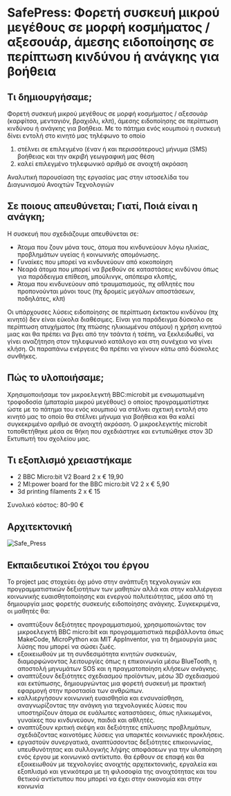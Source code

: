 # SafePress: Φορετή συσκευή μικρού μεγέθους σε μορφή κοσμήματος / αξεσουάρ, άμεσης ειδοποίησης σε περίπτωση κινδύνου ή ανάγκης για βοήθεια

## Τι δημιουργήσαμε;
Φορετή συσκευή μικρού μεγέθους σε μορφή κοσμήματος / αξεσουάρ (καρφίτσα, μενταγιόν, βραχιόλι, κλπ), άμεσης ειδοποίησης σε περίπτωση κινδύνου ή ανάγκης για βοήθεια.
Με το πάτημα ενός κουμπιού η συσκευή δίνει εντολή στο κινητό μας τηλέφωνο το οποίο 
1. στέλνει σε επιλεγμένο  (έναν ή και περισσότερους) μήνυμα (SMS) βοήθειας και την ακριβή γεωγραφική μας θέση 
2. καλεί επιλεγμένο τηλεφωνικό αριθμό σε ανοιχτή ακρόαση

Αναλυτική παρουσίαση της εργασίας μας στην ιστοσελίδα του Διαγωνισμού Ανοιχτών Τεχνολογιών

## Σε ποιους απευθύνεται; Γιατί, Ποιά είναι η ανάγκη; 
Η συσκευή που σχεδιάζουμε απευθύνεται σε:
- Άτομα που ζουν μόνα τους, άτομα που κινδυνεύουν λόγω ηλικίας, προβλημάτων υγείας ή κοινωνικής απομόνωσης.
- Γυναίκες που μπορεί να κινδυνεύουν από κοκοποίηση
- Νεαρά άτομα που μπορεί να βρεθούν σε καταστάσεις κινδύνου όπως για παράδειγμα επίθεση, μπούλινγκ, απόπειρα κλοπής, 
- Άτομα που κινδυνεύουν από τραυματισμούς, πχ αθλητές που προπονούνται μόνοι τους (πχ δρομείς μεγάλων αποστάσεων, ποδηλάτες, κλπ)

Οι υπάρχουσες λύσεις ειδοποίησης σε περίπτωση έκτακτου κινδύνου (πχ κινητό) δεν είναι εύκολα διαθέσιμες. Είναι για παράδειγμα δύσκολο σε περίπτωση ατυχήματος (πχ πτώσης ηλικιωμένου ατόμου) η χρήση κινητού μιας και θα πρέπει να βγει από την τσάντα ή τσέπη, να ξεκλειδωθεί, να γίνει αναζήτηση στον τηλεφωνικό κατάλογο και στη συνέχεια να γίνει κλήση. Οι παραπάνω ενέργειες θα πρέπει να γίνουν κάτω από δύσκολες συνθήκες.

## Πώς το υλοποιήσαμε;
Χρησιμοποιήσαμε τον μικροελεγκτή BBC:microbit με ενσωματωμένη τροφοδοσία (μπαταρία μικρού μεγέθους) ο οποίος προγραμματίστηκε ώστε με το πάτημα του ενός κουμπιού να στέλνει σχετική εντολή στο κινητό μας το οποίο θα στέλνει μήνυμα για βοήθεια και θα καλεί συγκεκριμένο αριθμό σε ανοιχτή ακρόαση.
Ο μικροελεγκτής microbit τοποθετήθηκε μέσα σε θήκη που σχεδιάστηκε και εντυπώθηκε στον 3D Εκτυπωτή του σχολείου μας.

## Τι εξοπλισμό χρειαστήκαμε
- 2 BBC Micro:bit V2 Board 			2 x € 19,90
- 2 MI:power board for the BBC micro:bit V2 		2 x € 5,90
- 3d printing filaments		2 x € 15 

Συνολικό κόστος: 80-90 €

## Αρχιτεκτονική
![Safe_Press](https://github.com/user-attachments/assets/07e09d74-a130-4e31-9c7e-98c9ef38a122)

## Εκπαιδευτικοί Στόχοι του έργου
Το project μας στοχεύει όχι μόνο στην ανάπτυξη τεχνολογικών και προγραμματιστικών δεξιοτήτων των μαθητών αλλά και στην καλλιέργεια κοινωνικής ευαισθητοποίησης και ενεργού πολιτειότητας, μέσα από τη δημιουργία μιας φορετής συσκευής ειδοποίησης ανάγκης. Συγκεκριμένα, οι μαθητές θα:
- αναπτύξουν δεξιότητες προγραμματισμού, χρησιμοποιώντας τον μικροελεγκτή BBC micro:bit και προγραμματιστικά περιβάλλοντα όπως MakeCode, MicroPython και MIT AppInventor, για τη δημιουργία μιας λύσης που μπορεί να σώσει ζωές.
- εξοικειωθούν με τη συνδεσιμότητα κινητών συσκευών, διαμορφώνοντας λειτουργίες όπως η επικοινωνία μέσω BlueTooth, η αποστολή μηνυμάτων SOS και η πραγματοποίηση κλήσεων ανάγκης.
- αναπτύξουν δεξιότητες σχεδιασμού προϊόντων, μέσω 3D σχεδιασμού και εκτύπωσης, δημιουργώντας μια φορετή συσκευή με πρακτική εφαρμογή στην προστασία των ανθρώπων.
- καλλιεργήσουν κοινωνική ευαισθησία και ενσυναίσθηση, αναγνωρίζοντας την ανάγκη για τεχνολογικές λύσεις που υποστηρίζουν άτομα σε ευάλωτες καταστάσεις, όπως ηλικιωμένοι, γυναίκες που κινδυνεύουν, παιδιά και αθλητές.
- αναπτύξουν κριτική σκέψη και δεξιότητες επίλυσης προβλημάτων, σχεδιάζοντας καινοτόμες λύσεις για υπαρκτές κοινωνικές προκλήσεις.
- εργαστούν συνεργατικά, αναπτύσσοντας δεξιότητες επικοινωνίας, υπευθυνότητας και συλλογικής λήψης αποφάσεων για την υλοποίηση ενός έργου με κοινωνικό αντίκτυπο.
θα έρθουν σε επαφή και θα εξοικειωθούν με τεχνολογίες ανοιχτής αρχιτεκτονικής, εργαλεία και εξοπλισμό και γενικότερα με τη φιλοσοφία της ανοιχτότητας και του θετικού αντίκτυπου που μπορεί να έχει στην οικονομία και στην κοινωνία

